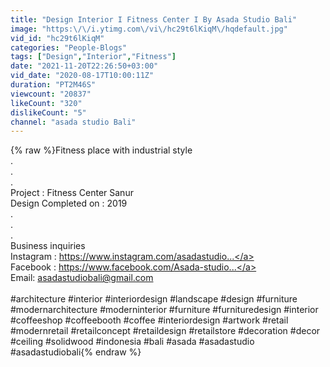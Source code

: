 ```yaml
---
title: "Design Interior I Fitness Center I By Asada Studio Bali"
image: "https:\/\/i.ytimg.com\/vi\/hc29t6lKiqM\/hqdefault.jpg"
vid_id: "hc29t6lKiqM"
categories: "People-Blogs"
tags: ["Design","Interior","Fitness"]
date: "2021-11-20T22:26:50+03:00"
vid_date: "2020-08-17T10:00:11Z"
duration: "PT2M46S"
viewcount: "20837"
likeCount: "320"
dislikeCount: "5"
channel: "asada studio Bali"
---
```

{% raw %}Fitness place with industrial style<br />.<br />.<br />.<br />Project : Fitness Center Sanur<br />Design Completed on : 2019<br />.<br />.<br />.<br />Business inquiries<br />Instagram : <a rel="nofollow" target="blank" href="https://www.instagram.com/asadastudio...">https://www.instagram.com/asadastudio...</a><br />Facebook : <a rel="nofollow" target="blank" href="https://www.facebook.com/Asada-studio...">https://www.facebook.com/Asada-studio...</a><br />Email: asadastudiobali@gmail.com<br /><br />#architecture #interior #interiordesign #landscape #design #furniture #modernarchitecture #moderninterior #furniture #furnituredesign #interior #coffeeshop #coffeebooth #coffee #interiordesign #artwork #retail #modernretail #retailconcept #retaildesign #retailstore #decoration #decor #ceiling #solidwood #indonesia #bali #asada #asadastudio #asadastudiobali{% endraw %}
